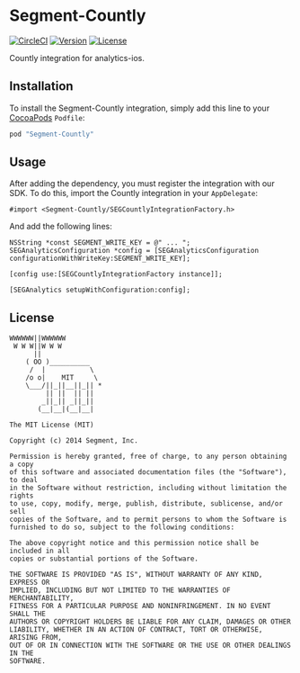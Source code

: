 # Segment-Countly

[![CircleCI](https://circleci.com/gh/segment-integrations/analytics-ios-integration-countly.svg?style=svg)](https://circleci.com/gh/segment-integrations/analytics-ios-integration-countly)
[![Version](https://img.shields.io/cocoapods/v/Segment-Countly.svg?style=flat)](http://cocoapods.org/pods/Segment-Countly)
[![License](https://img.shields.io/cocoapods/l/Segment-Countly.svg?style=flat)](http://cocoapods.org/pods/Segment-Countly)

Countly integration for analytics-ios.

## Installation

To install the Segment-Countly integration, simply add this line to your [CocoaPods](http://cocoapods.org) `Podfile`:

```ruby
pod "Segment-Countly"
```

## Usage

After adding the dependency, you must register the integration with our SDK.  To do this, import the Countly integration in your `AppDelegate`:

```
#import <Segment-Countly/SEGCountlyIntegrationFactory.h>
```

And add the following lines:

```
NSString *const SEGMENT_WRITE_KEY = @" ... ";
SEGAnalyticsConfiguration *config = [SEGAnalyticsConfiguration configurationWithWriteKey:SEGMENT_WRITE_KEY];

[config use:[SEGCountlyIntegrationFactory instance]];

[SEGAnalytics setupWithConfiguration:config];

```

## License

```
WWWWWW||WWWWWW
 W W W||W W W
      ||
    ( OO )__________
     /  |           \
    /o o|    MIT     \
    \___/||_||__||_|| *
         || ||  || ||
        _||_|| _||_||
       (__|__|(__|__|

The MIT License (MIT)

Copyright (c) 2014 Segment, Inc.

Permission is hereby granted, free of charge, to any person obtaining a copy
of this software and associated documentation files (the "Software"), to deal
in the Software without restriction, including without limitation the rights
to use, copy, modify, merge, publish, distribute, sublicense, and/or sell
copies of the Software, and to permit persons to whom the Software is
furnished to do so, subject to the following conditions:

The above copyright notice and this permission notice shall be included in all
copies or substantial portions of the Software.

THE SOFTWARE IS PROVIDED "AS IS", WITHOUT WARRANTY OF ANY KIND, EXPRESS OR
IMPLIED, INCLUDING BUT NOT LIMITED TO THE WARRANTIES OF MERCHANTABILITY,
FITNESS FOR A PARTICULAR PURPOSE AND NONINFRINGEMENT. IN NO EVENT SHALL THE
AUTHORS OR COPYRIGHT HOLDERS BE LIABLE FOR ANY CLAIM, DAMAGES OR OTHER
LIABILITY, WHETHER IN AN ACTION OF CONTRACT, TORT OR OTHERWISE, ARISING FROM,
OUT OF OR IN CONNECTION WITH THE SOFTWARE OR THE USE OR OTHER DEALINGS IN THE
SOFTWARE.
```

